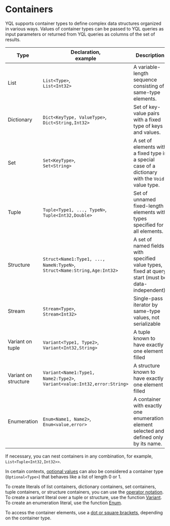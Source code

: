 # Containers

YQL supports container types to define complex data structures organized in various ways.
Values of container types can be passed to YQL queries as input parameters or returned from YQL queries as columns of the set of results.

| Type | Declaration,<br/>example | Description |
| ------------ | ---------------- | ------------- |
| List | `List<Type>`,<br/>`List<Int32>` | A variable-length sequence consisting of same-type elements. |
| Dictionary | `Dict<KeyType, ValueType>`,<br/>`Dict<String,Int32>` | Set of key-value pairs with a fixed type of keys and values. |
| Set | `Set<KeyType>`,<br/>`Set<String>` | A set of elements with a fixed type is a special case of a dictionary with the `Void` value type. |
| Tuple | `Tuple<Type1, ..., TypeN>`,<br/>`Tuple<Int32,Double>` | Set of unnamed fixed-length elements with types specified for all elements. |
| Structure | `Struct<Name1:Type1, ..., NameN:TypeN>`,<br/> `Struct<Name:String,Age:Int32>` | A set of named fields with specified value types, fixed at query start (must be data-independent). |
| Stream | `Stream<Type>`,<br/> `Stream<Int32>` | Single-pass iterator by same-type values, not serializable |
| Variant on tuple | `Variant<Type1, Type2>`,<br/> `Variant<Int32,String>` | A tuple known to have exactly one element filled |
| Variant on structure | `Variant<Name1:Type1, Name2:Type2>`,<br/>`Variant<value:Int32,error:String>` | A structure known to have exactly one element filled |
| Enumeration | `Enum<Name1, Name2>`,<br/>`Enum<value,error>` | A container with exactly one enumeration element selected and defined only by its name. |

If necessary, you can nest containers in any combination, for example, `List<Tuple<Int32,Int32>>`.

In certain contexts, [optional values](optional.md) can also be considered a container type (`Optional<Type>`) that behaves like a list of length 0 or 1.

To create literals of list containers, dictionary containers, set containers, tuple containers, or structure containers, you can use the [operator notation](../builtins/basic.md#containerliteral).
To create a variant literal over a tuple or structure, use the function [Variant](../builtins/basic.md#variant).
To create an enumeration literal, use the function [Enum](../builtins/basic.md#enum).

To access the container elements, use a [dot or square brackets](../syntax/expressions.md#items-access), depending on the container type.
